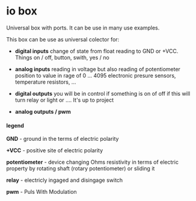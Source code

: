 # io box

Universal box with ports. It can be use in many use examples.

This box can be use as universal colector for:

- **digital inputs**
    change of state from float reading to GND or +VCC.
    Things on / off, button, swith, yes / no

- **analog inputs**
    reading in voltage but also reading of potentiometer position to value in rage of 0 ... 4095
    electronic presure sensors, temperature resistors, ...

- **digital outputs**
    you will be in control if something is on of off
    if this will turn relay or light or .... It's up to project

- **analog outputs / pwm**


#### legend

**GND** - ground in the terms of electric polarity

**+VCC** - positive site of electric polarity

**potentiometer** - device changing Ohms resistivity in terms of electric property by rotating shaft (rotary potentiometer) or sliding it 

**relay** - electricly ingaged and disingage switch

**pwm** - Puls With Modulation
